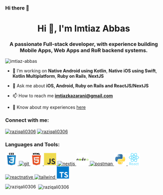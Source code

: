 ### Hi there 👋

<!--
**imtiaz-abbas/imtiaz-abbas** is a ✨ _special_ ✨ repository because its `README.md` (this file) appears on your GitHub profile.

Here are some ideas to get you started:

- 🔭 I’m currently working on ...
- 🌱 I’m currently learning ...
- 👯 I’m looking to collaborate on ...
- 🤔 I’m looking for help with ...
- 💬 Ask me about ...
- 📫 How to reach me: ...
- 😄 Pronouns: ...
- ⚡ Fun fact: ...
-->



<!-- <h1 align="center">Hi 👋, I'm <a href="https://raziqali0306.github.io/myportfolio/" target="_blank">Imtiaz Abbas</a></h1> -->
<h1 align="center">Hi 👋, I'm Imtiaz Abbas</h1>
<h3 align="center">A passionate Full-stack developer, with experience building Mobile Apps, Web Apps and RoR backend systems.</h3>

<p align="left"> <img src="https://komarev.com/ghpvc/?username=imtiaz-abbas&label=Profile%20views&color=0e75b6&style=flat" alt="imtiaz-abbas" /> </p>

- 🌱 I’m working on **Native Android using Kotlin**, **Native iOS using Swift**, **Kotlin Multiplatform**, **Ruby on Rails**, **NextJS**

- 💬 Ask me about **iOS, Android, Ruby on Rails and ReactJS/NextJS**

- 📫 How to reach me **imtiazkazarani@gmail.com**

- 📄 Know about my experiences [here](https://docs.google.com/document/d/1WteofTZvM-Ka3pV8MIT8HszNrGt1PAjhsv0qODHhb3A/edit?usp=sharing)

<h3 align="left">Connect with me:</h3>
<p align="left">
<a href="https://www.linkedin.com/in/imtiaz-abbas-kazarani-0014781b/" target="blank"><img align="center" src="https://raw.githubusercontent.com/rahuldkjain/github-profile-readme-generator/master/src/images/icons/Social/linked-in-alt.svg" alt="raziqali0306" height="30" width="40" /></a>
<a href="https://www.instagram.com/destinyriderr/" target="blank"><img align="center" src="https://raw.githubusercontent.com/rahuldkjain/github-profile-readme-generator/master/src/images/icons/Social/instagram.svg" alt="raziqali0306" height="30" width="40" /></a>
<!--
<a href="https://www.codechef.com/users/raziqali0306" target="blank"><img align="center" src="https://cdn.jsdelivr.net/npm/simple-icons@3.1.0/icons/codechef.svg" alt="raziqali0306" height="30" width="40" /></a>
<a href="https://codeforces.com/profile/raziqali0306" target="blank"><img align="center" src="https://raw.githubusercontent.com/rahuldkjain/github-profile-readme-generator/master/src/images/icons/Social/codeforces.svg" alt="raziqali0306" height="30" width="40" /></a>
</p>
-->

<h3 align="left">Languages and Tools:</h3>
<p align="left"> 
<a href="https://www.w3schools.com/css/" target="_blank" rel="noreferrer"> 
<img src="https://raw.githubusercontent.com/devicons/devicon/master/icons/css3/css3-original-wordmark.svg" alt="css3" width="40" height="40"/> 
</a> 
<a href="https://git-scm.com/" target="_blank" rel="noreferrer"> 
<img src="https://www.vectorlogo.zone/logos/git-scm/git-scm-icon.svg" alt="git" width="40" height="40"/> 
</a> 
<a href="https://www.w3.org/html/" target="_blank" rel="noreferrer"> 
<img src="https://raw.githubusercontent.com/devicons/devicon/master/icons/html5/html5-original-wordmark.svg" alt="html5" width="40" height="40"/> 
</a> 
<a href="https://developer.mozilla.org/en-US/docs/Web/JavaScript" target="_blank" rel="noreferrer"> 
<img src="https://raw.githubusercontent.com/devicons/devicon/master/icons/javascript/javascript-original.svg" alt="javascript" width="40" height="40"/> 
</a> 
<a href="https://nextjs.org/" target="_blank" rel="noreferrer"> 
<img src="https://cdn.worldvectorlogo.com/logos/nextjs-2.svg" alt="nextjs" width="40" height="40"/> 
</a> 
<a href="https://nodejs.org" target="_blank" rel="noreferrer"> 
<img src="https://raw.githubusercontent.com/devicons/devicon/master/icons/nodejs/nodejs-original-wordmark.svg" alt="nodejs" width="40" height="40"/> 
</a> 
<a href="https://postman.com" target="_blank" rel="noreferrer"> 
<img src="https://www.vectorlogo.zone/logos/getpostman/getpostman-icon.svg" alt="postman" width="40" height="40"/> 
</a> 
<a href="https://www.python.org" target="_blank" rel="noreferrer"> 
<img src="https://raw.githubusercontent.com/devicons/devicon/master/icons/python/python-original.svg" alt="python" width="40" height="40"/> 
</a> 
<a href="https://reactjs.org/" target="_blank" rel="noreferrer"> 
<img src="https://raw.githubusercontent.com/devicons/devicon/master/icons/react/react-original-wordmark.svg" alt="react" width="40" height="40"/> 
</a> 
<a href="https://reactnative.dev/" target="_blank" rel="noreferrer"> 
<img src="https://reactnative.dev/img/header_logo.svg" alt="reactnative" width="40" height="40"/> 
</a> 
<a href="https://tailwindcss.com/" target="_blank" rel="noreferrer"> 
<img src="https://www.vectorlogo.zone/logos/tailwindcss/tailwindcss-icon.svg" alt="tailwind" width="40" height="40"/> 
</a> 
<a href="https://www.typescriptlang.org/" target="_blank" rel="noreferrer"> 
<img src="https://raw.githubusercontent.com/devicons/devicon/master/icons/typescript/typescript-original.svg" alt="typescript" width="40" height="40"/> </a> 
</p>

<p>
<img align="left" src="https://github-readme-stats.vercel.app/api/top-langs?username=imtiaz-abbas&show_icons=true&locale=en&layout=compact" alt="raziqali0306" />

</p>

<p>&nbsp;
<img align="center" src="https://github-readme-stats.vercel.app/api?username=imtiaz-abbas&show_icons=true&locale=en" alt="raziqali0306" />
</p>
